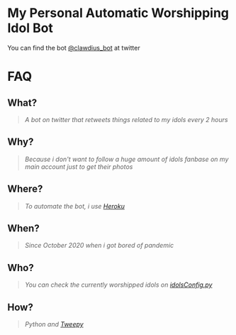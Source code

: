 # My Personal Automatic Worshipping Idol Bot

You can find the bot [@clawdius_bot](https://twitter.com/clawdius_bot) at twitter

# FAQ

## **What?**
> _A bot on twitter that retweets things related to my idols every 2 hours_

## **Why?**
> _Because i don't want to follow a huge amount of idols fanbase on my main account just to get their photos_

## **Where?**
> _To automate the bot, i use [Heroku](https://www.heroku.com/)_

## **When?**
> _Since October 2020 when i got bored of pandemic_

## **Who?**
> _You can check the currently worshipped idols on [idolsConfig.py](https://github.com/clawdius/Twitter-Bot/blob/main/idolsConfig.py)_

## **How?**
> _Python and [Tweepy](https://github.com/tweepy/tweepy)_

